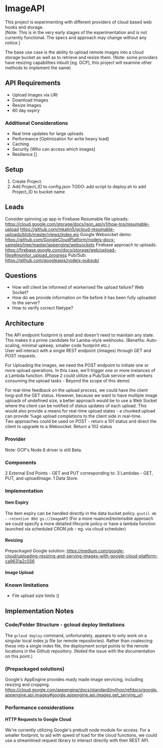 # ImageAPI
This project is experimenting with different providers of cloud based web hooks and storage.  
[Note: This is in the very early stages of the experimentation and is not currently functional. The specs and approach may change without any notice.]  

The base use case is the ability to upload remote images into a cloud storage bucket as well as to retrieve and resize them.
(Note: some providers have resizing capabilities inbuilt [eg. GCP], this project will examine other methods to implement the same)

## API Requirements
- Upload Images via URI
- Download Images
- Resize Images
- 80 day expiry

### Additional Considerations
- Real time updates for large uploads
- Performance [Optimization for write heavy load]
- Caching
- Security [Who can access which images]
- Resilience []

## Setup
1. Create Project.
2. Add Project_ID to config.json
TODO: add script to deploy.sh to add Project_ID to bucket name

## Leads
Consider spinning up app in Firebase
Resumable file uploads: https://cloud.google.com/storage/docs/json_api/v1/how-tos/resumable-upload
https://github.com/mkahn5/gcloud-resumable-uploads/blob/master/views/index.ejs
Google Websocket demo: https://github.com/GoogleCloudPlatform/nodejs-docs-samples/tree/master/appengine/websockets
Firebase approach to uploads: https://firebase.google.com/docs/storage/web/upload-files#monitor_upload_progress
Pub/Sub: https://github.com/googleapis/nodejs-pubsub/


## Questions
- How will client be informed of workerised file upload failure? Web Socket?  
- How do we provide information on file before it has been fully uploaded to the server?
- How to verify correct filetype?


## Architecture
The API endpoint footprint is small and doesn't need to maintain any state. This makes it a prime candidate for Lamba-style webhooks. (Benefits: Auto-scaling, minimal upkeep, smaller code footprint etc.)  
User will interact with a single REST endpoint (/images) through GET and POST requests.  


For Uploading the images, we need the POST endpoint to initiate one or more upload operations. In this case, we'll trigger one or more instances of a Lambda function. (Phase 2 could utilize a Pub/Sub service with workers consuming the upload tasks - Beyond the scope of this demo)  


For real-time feedback on the upload process, we could have the client long-poll the GET status. However, because we want to have multiple image uploads of undefined size, a better approach would be to use a Web Socket where the client can be notified of status updates of each upload. This would also provide a means for real-time upload states - a chunked upload can provide %age upload completions to the client side in real-time.  
Two approaches could be used on POST - return a 101 status and direct the client to upgrade to a Websocket. Return a 102 status

### Provider
Note: GCP's Node 8 driver is still Beta.

### Components
2 External End Points - GET and PUT corresponding to:
3 Lambdas - GET, PUT, and uploadImage.
1 Data Store.

### Implementation
#### Item Expiry
The item expiry can be handled directly in the data bucket policy.
`gsutil mb --retention 80d gs://ImageAPI`
(For a more nuanced/extensible approach we could specify a more detailed lifecycle policy or have a lambda function launched via scheduled CRON job - eg. via cloud scheduler)

#### Resizing

Prepackaged Google solution:
https://medium.com/google-cloud/uploading-resizing-and-serving-images-with-google-cloud-platform-ca9631a2c556

#### Image Upload

### Known limitations
- File upload size limits ()

## Implementation Notes
### Code/Folder Structure - gcloud deploy limitations
The `gcloud deploy` command, unfortunately, appears to only work on a singular local index.js file (or remote repositories).
Rather than coalescing these into a single index file, the deployment script points to the remote locations in the Github repository. (Noted the issue with the documentation on this point.)

### (Prepackaged solutions)
Google's AppEngine provides ready made image servicing, including resizing and cropping.
https://cloud.google.com/appengine/docs/standard/python/refdocs/google.appengine.api.images#google.appengine.api.images.get_serving_url

### Performance considerations
#### HTTP Requests to Google Cloud
We're currently utilizing Google's prebuilt node module for access. For a smaller footprint, to aid with speed of load for the cloud functions, we could use a streamlined request library to interact directly with their REST API.  
